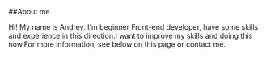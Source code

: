 ##About me

Hi! My name is Andrey. I'm beginner Front-end developer, have some skills and
experience in this direction.I want to improve my skills and doing this now.For more
information, see below on this page or contact me.